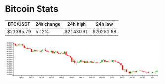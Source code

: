 # Bitcoin Stats

BTC/USDT|24h change|24h high|24h low|
|---|---|---|---|
|$21385.79|5.12%|$21430.91|$20251.68|

<img src="./chart.svg">
